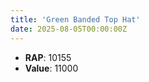 ```yaml
---
title: 'Green Banded Top Hat'
date: 2025-08-05T00:00:00Z
---
```

- **RAP**: 10155
- **Value**: 11000
